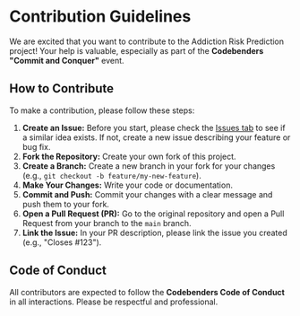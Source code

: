 # Contribution Guidelines

We are excited that you want to contribute to the Addiction Risk Prediction project! Your help is valuable, especially as part of the **Codebenders "Commit and Conquer"** event.

## How to Contribute

To make a contribution, please follow these steps:

1.  **Create an Issue:** Before you start, please check the [Issues tab](https://github.com/simrann0104/Addiction-Risk-Prediction-Using-Python/issues) to see if a similar idea exists. If not, create a new issue describing your feature or bug fix.
2.  **Fork the Repository:** Create your own fork of this project.
3.  **Create a Branch:** Create a new branch in your fork for your changes (e.g., `git checkout -b feature/my-new-feature`).
4.  **Make Your Changes:** Write your code or documentation.
5.  **Commit and Push:** Commit your changes with a clear message and push them to your fork.
6.  **Open a Pull Request (PR):** Go to the original repository and open a Pull Request from your branch to the `main` branch.
7.  **Link the Issue:** In your PR description, please link the issue you created (e.g., "Closes #123").

## Code of Conduct

All contributors are expected to follow the **Codebenders Code of Conduct** in all interactions. Please be respectful and professional.
